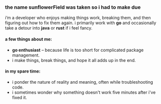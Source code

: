 ### the name sunflowerField was taken so i had to make due

i’m a developer who enjoys making things work, breaking them, and then figuring out how to fix them again. i primarily work with **go** and occasionally take a detour into **java** or **rust** if i feel fancy.

#### a few things about me:
- **go enthusiast** – because life is too short for complicated package management.
- i make things, break things, and hope it all adds up in the end.

#### in my spare time:
- i ponder the nature of reality and meaning, often while troubleshooting code.
- i sometimes wonder why something doesn't work five minutes after i've fixed it.
